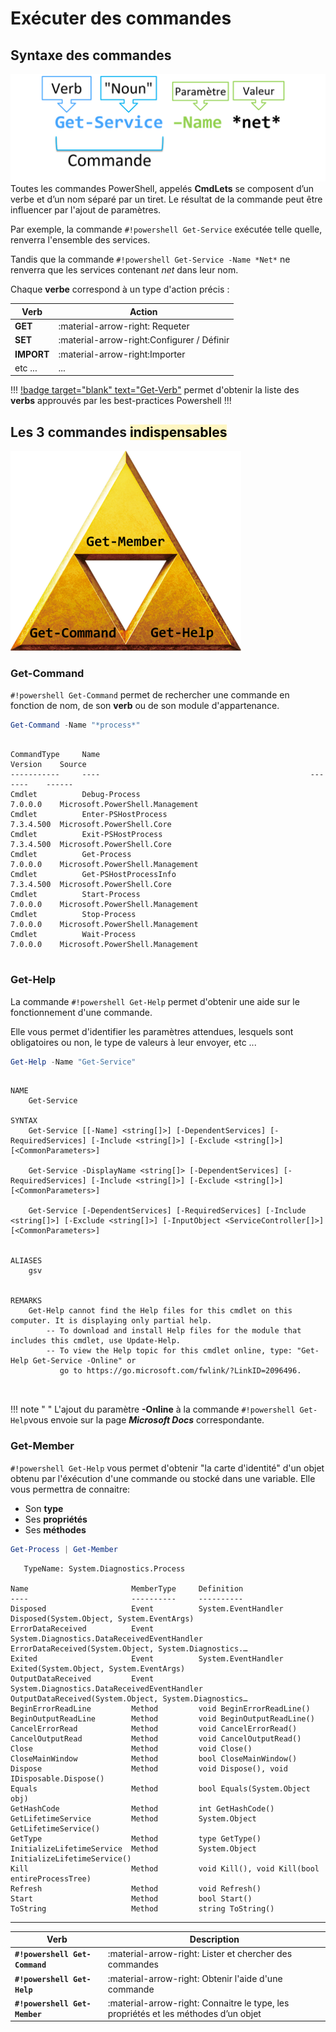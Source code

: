 # Exécuter des commandes

## Syntaxe des commandes
![Syntax](../assets/syntax.png)
Toutes les commandes PowerShell, appelés **CmdLets** se composent d’un verbe et d’un nom séparé par un tiret. Le résultat de la commande peut être influencer par l'ajout de paramètres.


Par exemple, la commande `#!powershell Get-Service` exécutée telle quelle, renverra l'ensemble des services.

Tandis que la commande `#!powershell Get-Service -Name *Net*` ne renverra que les services contenant *net* dans leur nom.

Chaque **verbe** correspond à un type d'action précis :

| Verb       | Action                                     |
| ---------- | ------------------------------------------ |
| **GET**    | :material-arrow-right: Requeter            |
| **SET**    | :material-arrow-right:Configurer / Définir |
| **IMPORT** | :material-arrow-right:Importer             |
| etc ...    | ...                                        |


!!!
[!badge target="blank" text="Get-Verb"](https://learn.microsoft.com/fr-fr/powershell/module/microsoft.powershell.core/get-verb?view=powershell-5.1) permet d'obtenir la liste des **verbs** approuvés par les best-practices Powershell
!!!

## Les 3 commandes <mark style="background: #FFF3A3A6;">indispensables</mark>

![](../assets/triforce.png)

### Get-Command
`#!powershell Get-Command` permet de rechercher une commande en fonction de nom, de son **verb** ou de son module d'appartenance.

```powershell
Get-Command -Name "*process*"
```

```text title="Output"

CommandType     Name                                               Version    Source
-----------     ----                                               -------    ------
Cmdlet          Debug-Process                                      7.0.0.0    Microsoft.PowerShell.Management
Cmdlet          Enter-PSHostProcess                                7.3.4.500  Microsoft.PowerShell.Core
Cmdlet          Exit-PSHostProcess                                 7.3.4.500  Microsoft.PowerShell.Core
Cmdlet          Get-Process                                        7.0.0.0    Microsoft.PowerShell.Management
Cmdlet          Get-PSHostProcessInfo                              7.3.4.500  Microsoft.PowerShell.Core
Cmdlet          Start-Process                                      7.0.0.0    Microsoft.PowerShell.Management
Cmdlet          Stop-Process                                       7.0.0.0    Microsoft.PowerShell.Management
Cmdlet          Wait-Process                                       7.0.0.0    Microsoft.PowerShell.Management


```

### Get-Help

La commande `#!powershell Get-Help` permet d'obtenir une aide sur le fonctionnement d'une commande.

Elle vous permet d'identifier les paramètres attendues, lesquels sont obligatoires ou non, le type de valeurs à leur envoyer, etc ...

```powershell
Get-Help -Name "Get-Service"
```

```text title="Output"

NAME
    Get-Service
    
SYNTAX
    Get-Service [[-Name] <string[]>] [-DependentServices] [-RequiredServices] [-Include <string[]>] [-Exclude <string[]>] [<CommonParameters>]
    
    Get-Service -DisplayName <string[]> [-DependentServices] [-RequiredServices] [-Include <string[]>] [-Exclude <string[]>] [<CommonParameters>]
    
    Get-Service [-DependentServices] [-RequiredServices] [-Include <string[]>] [-Exclude <string[]>] [-InputObject <ServiceController[]>] [<CommonParameters>]
    

ALIASES
    gsv
    

REMARKS
    Get-Help cannot find the Help files for this cmdlet on this computer. It is displaying only partial help.
        -- To download and install Help files for the module that includes this cmdlet, use Update-Help.
        -- To view the Help topic for this cmdlet online, type: "Get-Help Get-Service -Online" or
           go to https://go.microsoft.com/fwlink/?LinkID=2096496.



```

!!! note " "
	L'ajout du paramètre **-Online** à la commande `#!powershell Get-Help`vous envoie sur la page ***Microsoft Docs*** correspondante.

### Get-Member

`#!powershell Get-Help` vous permet d'obtenir "la carte d'identité" d'un objet obtenu par l'éxécution d'une commande ou stocké dans une variable.
Elle vous permettra de connaitre:

- Son **type**
- Ses **propriétés**
- Ses **méthodes**


```powershell
Get-Process | Get-Member
```

```text title="Output ❱"
   TypeName: System.Diagnostics.Process

Name                       MemberType     Definition
----                       ----------     ----------
Disposed                   Event          System.EventHandler Disposed(System.Object, System.EventArgs)
ErrorDataReceived          Event          System.Diagnostics.DataReceivedEventHandler ErrorDataReceived(System.Object, System.Diagnostics.…
Exited                     Event          System.EventHandler Exited(System.Object, System.EventArgs)
OutputDataReceived         Event          System.Diagnostics.DataReceivedEventHandler OutputDataReceived(System.Object, System.Diagnostics…
BeginErrorReadLine         Method         void BeginErrorReadLine()
BeginOutputReadLine        Method         void BeginOutputReadLine()
CancelErrorRead            Method         void CancelErrorRead()
CancelOutputRead           Method         void CancelOutputRead()
Close                      Method         void Close()
CloseMainWindow            Method         bool CloseMainWindow()
Dispose                    Method         void Dispose(), void IDisposable.Dispose()
Equals                     Method         bool Equals(System.Object obj)
GetHashCode                Method         int GetHashCode()
GetLifetimeService         Method         System.Object GetLifetimeService()
GetType                    Method         type GetType()
InitializeLifetimeService  Method         System.Object InitializeLifetimeService()
Kill                       Method         void Kill(), void Kill(bool entireProcessTree)
Refresh                    Method         void Refresh()
Start                      Method         bool Start()
ToString                   Method         string ToString()
```


___

| Verb                           | Description                                                                         |
| ------------------------------ | ----------------------------------------------------------------------------------- |
| **`#!powershell Get-Command`** | :material-arrow-right: Lister et chercher des commandes                             |
| **`#!powershell Get-Help`**    | :material-arrow-right: Obtenir l'aide d'une commande                                |
| **`#!powershell Get-Member`**  | :material-arrow-right: Connaitre le type, les propriétés et les méthodes d’un objet |
